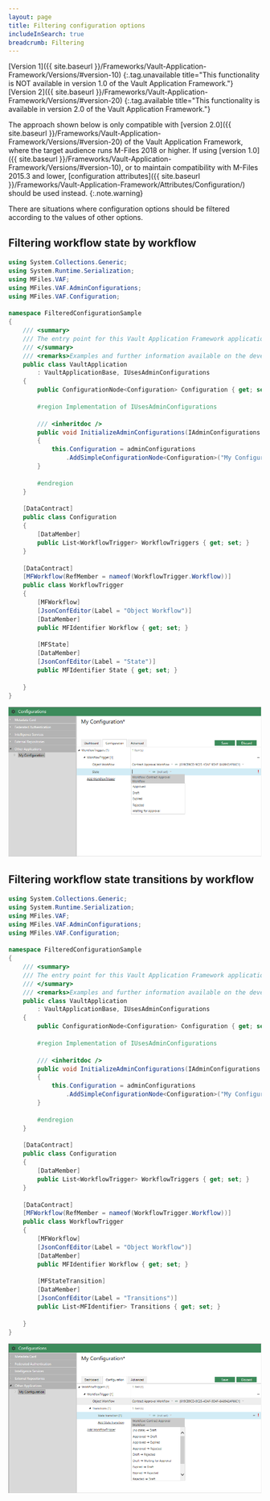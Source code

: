```yaml
---
layout: page
title: Filtering configuration options
includeInSearch: true
breadcrumb: Filtering
---
```


[Version 1]({{ site.baseurl }}/Frameworks/Vault-Application-Framework/Versions/#version-10)
{:.tag.unavailable title="This functionality is NOT available in version 1.0 of the Vault Application Framework."}
[Version 2]({{ site.baseurl }}/Frameworks/Vault-Application-Framework/Versions/#version-20)
{:.tag.available title="This functionality is available in version 2.0 of the Vault Application Framework."}

The approach shown below is only compatible with [version 2.0]({{ site.baseurl }}/Frameworks/Vault-Application-Framework/Versions/#version-20) of the Vault Application Framework, where the target audience runs M-Files 2018 or higher.  If using [version 1.0]({{ site.baseurl }}/Frameworks/Vault-Application-Framework/Versions/#version-10), or to maintain compatibility with M-Files 2015.3 and lower, [configuration attributes]({{ site.baseurl }}/Frameworks/Vault-Application-Framework/Attributes/Configuration/) should be used instead.
{:.note.warning}

There are situations where configuration options should be filtered according to the values of other options.

## Filtering workflow state by workflow

```csharp
using System.Collections.Generic;
using System.Runtime.Serialization;
using MFiles.VAF;
using MFiles.VAF.AdminConfigurations;
using MFiles.VAF.Configuration;

namespace FilteredConfigurationSample
{
	/// <summary>
	/// The entry point for this Vault Application Framework application.
	/// </summary>
	/// <remarks>Examples and further information available on the developer portal: http://developer.m-files.com/. </remarks>
	public class VaultApplication
		: VaultApplicationBase, IUsesAdminConfigurations
	{
		public ConfigurationNode<Configuration> Configuration { get; set; }

		#region Implementation of IUsesAdminConfigurations

		/// <inheritdoc />
		public void InitializeAdminConfigurations(IAdminConfigurations adminConfigurations)
		{
			this.Configuration = adminConfigurations
				.AddSimpleConfigurationNode<Configuration>("My Configuration");
		}

		#endregion
	}

	[DataContract]
	public class Configuration
	{
		[DataMember]
		public List<WorkflowTrigger> WorkflowTriggers { get; set; }
	}

	[DataContract]
	[MFWorkflow(RefMember = nameof(WorkflowTrigger.Workflow))]
	public class WorkflowTrigger
	{
		[MFWorkflow]
		[JsonConfEditor(Label = "Object Workflow")]
		[DataMember]
		public MFIdentifier Workflow { get; set; }

		[MFState]
		[DataMember]
		[JsonConfEditor(Label = "State")]
		public MFIdentifier State { get; set; }

	}
}
```

![Filtering workflow states by workflow](FilteringStatesByWorkflow.png)

## Filtering workflow state transitions by workflow

```csharp
using System.Collections.Generic;
using System.Runtime.Serialization;
using MFiles.VAF;
using MFiles.VAF.AdminConfigurations;
using MFiles.VAF.Configuration;

namespace FilteredConfigurationSample
{
	/// <summary>
	/// The entry point for this Vault Application Framework application.
	/// </summary>
	/// <remarks>Examples and further information available on the developer portal: http://developer.m-files.com/. </remarks>
	public class VaultApplication
		: VaultApplicationBase, IUsesAdminConfigurations
	{
		public ConfigurationNode<Configuration> Configuration { get; set; }

		#region Implementation of IUsesAdminConfigurations

		/// <inheritdoc />
		public void InitializeAdminConfigurations(IAdminConfigurations adminConfigurations)
		{
			this.Configuration = adminConfigurations
				.AddSimpleConfigurationNode<Configuration>("My Configuration");
		}

		#endregion
	}

	[DataContract]
	public class Configuration
	{
		[DataMember]
		public List<WorkflowTrigger> WorkflowTriggers { get; set; }
	}

	[DataContract]
	[MFWorkflow(RefMember = nameof(WorkflowTrigger.Workflow))]
	public class WorkflowTrigger
	{
		[MFWorkflow]
		[JsonConfEditor(Label = "Object Workflow")]
		[DataMember]
		public MFIdentifier Workflow { get; set; }
		
		[MFStateTransition]
		[DataMember]
		[JsonConfEditor(Label = "Transitions")]
		public List<MFIdentifier> Transitions { get; set; }

	}
}
```

![Filtering workflow state transitions by workflow](FilteringStateTransitionsByWorkflow.png)
